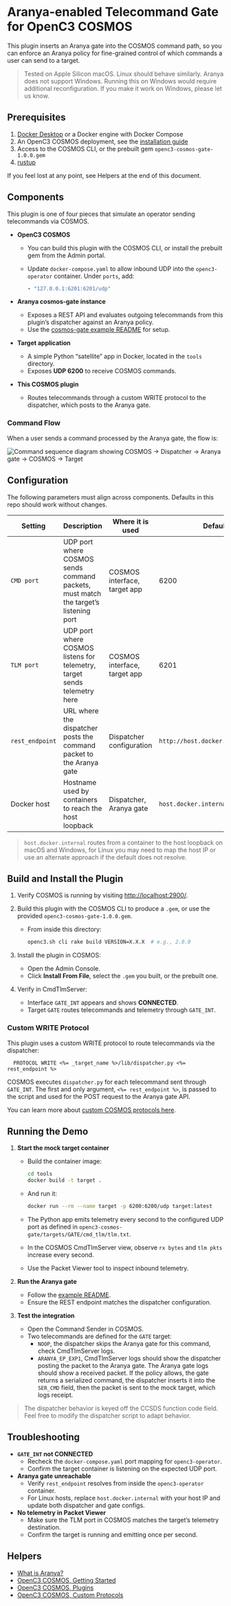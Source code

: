 # Aranya-enabled Telecommand Gate for OpenC3 COSMOS

This plugin inserts an Aranya gate into the COSMOS command path, so you can enforce an Aranya policy for fine-grained control of which commands a user can send to a target.

> Tested on Apple Silicon macOS. Linux should behave similarly. Aranya does not support Windows. Running this on Windows would require additional reconfiguration. If you make it work on Windows, please let us know.

## Prerequisites

1. [Docker Desktop](https://docs.docker.com/get-started/get-docker/) or a Docker engine with Docker Compose
2. An OpenC3 COSMOS deployment, see the [installation guide](https://docs.openc3.com/docs/getting-started/installation)
3. Access to the COSMOS CLI, or the prebuilt gem `openc3-cosmos-gate-1.0.0.gem`
4. [rustup](https://rustup.rs/)

If you feel lost at any point, see Helpers at the end of this document.

## Components

This plugin is one of four pieces that simulate an operator sending telecommands via COSMOS.

- **OpenC3 COSMOS**
  - You can build this plugin with the COSMOS CLI, or install the prebuilt gem from the Admin portal.
  - Update `docker-compose.yaml` to allow inbound UDP into the `openc3-operator` container. Under `ports`, add:

    ```yaml
    - "127.0.0.1:6201:6201/udp"
    ```

- **Aranya cosmos-gate instance**
  - Exposes a REST API and evaluates outgoing telecommands from this plugin’s dispatcher against an Aranya policy.
  - Use the [cosmos-gate example README](https://github.com/matcala/aranya/tree/main/examples/rust/cosmos-gate) for setup.

- **Target application**
  - A simple Python “satellite” app in Docker, located in the `tools` directory.
  - Exposes **UDP 6200** to receive COSMOS commands.

- **This COSMOS plugin**
  - Routes telecommands through a custom WRITE protocol to the dispatcher, which posts to the Aranya gate.

### Command Flow

When a user sends a command processed by the Aranya gate, the flow is:

![Command sequence diagram showing COSMOS → Dispatcher → Aranya gate → COSMOS → Target](cmd_sequence_diagram.png)

## Configuration

The following parameters must align across components. Defaults in this repo should work without changes.

| Setting         | Description                                                                                           | Where it is used                 | Default                      |
|-----------------|-------------------------------------------------------------------------------------------------------|----------------------------------|------------------------------|
| `CMD port`      | UDP port where COSMOS sends command packets, must match the target’s listening port                   | COSMOS interface, target app     | 6200                         |
| `TLM port`      | UDP port where COSMOS listens for telemetry, target sends telemetry here                              | COSMOS interface, target app     | 6201                         |
| `rest_endpoint` | URL where the dispatcher posts the command packet to the Aranya gate                                  | Dispatcher configuration         | `http://host.docker.internal:8080` |
| Docker host     | Hostname used by containers to reach the host loopback                                                | Dispatcher, Aranya gate          | `host.docker.internal`       |

> `host.docker.internal` routes from a container to the host loopback on macOS and Windows, for Linux you may need to map the host IP or use an alternate approach if the default does not resolve.

## Build and Install the Plugin

1. Verify COSMOS is running by visiting [http://localhost:2900/](http://localhost:2900/).
2. Build this plugin with the COSMOS CLI to produce a `.gem`, or use the provided `openc3-cosmos-gate-1.0.0.gem`.

    - From inside this directory:

      ```bash
      openc3.sh cli rake build VERSION=X.X.X  # e.g., 2.0.0
      ```
3. Install the plugin in COSMOS:
   - Open the Admin Console.
   - Click **Install From File**, select the `.gem` you built, or the prebuilt one.
4. Verify in CmdTlmServer:
   - Interface `GATE_INT` appears and shows **CONNECTED**.
   - Target `GATE` routes telecommands and telemetry through `GATE_INT`.

### Custom WRITE Protocol

This plugin uses a custom WRITE protocol to route telecommands via the dispatcher:
```
  PROTOCOL WRITE <%= _target_name %>/lib/dispatcher.py <%= rest_endpoint %>
```

COSMOS executes `dispatcher.py` for each telecommand sent through `GATE_INT`. The first and only argument, `<%= rest_endpoint %>`, is passed to the script and used for the POST request to the Aranya gate API.

You can learn more about [custom COSMOS protocols here](https://docs.openc3.com/docs/configuration/protocols#custom-protocols).

## Running the Demo

1. **Start the mock target container**

    - Build the container image:

      ```bash
      cd tools
      docker build -t target .
      ```
    - And run it:

      ```bash
      docker run --rm --name target -p 6200:6200/udp target:latest
      ```
   - The Python app emits telemetry every second to the configured UDP port as defined in `openc3-cosmos-gate/targets/GATE/cmd_tlm/tlm.txt`.
   - In the COSMOS CmdTlmServer view, observe `rx bytes` and `tlm pkts` increase every second.
   - Use the Packet Viewer tool to inspect inbound telemetry.

2. **Run the Aranya gate**
   - Follow the [example README](https://github.com/matcala/aranya/tree/main/examples/rust/cosmos-gate).
   - Ensure the REST endpoint matches the dispatcher configuration.

3. **Test the integration**
   - Open the Command Sender in COSMOS.
   - Two telecommands are defined for the `GATE` target:
     - `NOOP`, the dispatcher skips the Aranya gate for this command, check CmdTlmServer logs.
     - `ARANYA_EP_EXP1`, CmdTlmServer logs should show the dispatcher posting the packet to the Aranya gate. The Aranya gate logs should show a received packet. If the policy allows, the gate returns a serialized command, the dispatcher inserts it into the `SER_CMD` field, then the packet is sent to the mock target, which logs receipt.

> The dispatcher behavior is keyed off the CCSDS function code field. Feel free to modify the dispatcher script to adapt behavior.

## Troubleshooting

- **`GATE_INT` not CONNECTED**
  - Recheck the `docker-compose.yaml` port mapping for `openc3-operator`.
  - Confirm the target container is listening on the expected UDP port.
- **Aranya gate unreachable**
  - Verify `rest_endpoint` resolves from inside the `openc3-operator` container.
  - For Linux hosts, replace `host.docker.internal` with your host IP and update both dispatcher and gate configs.
- **No telemetry in Packet Viewer**
  - Make sure the TLM port in COSMOS matches the target’s telemetry destination.
  - Confirm the target is running and emitting once per second.

## Helpers

- [What is Aranya?](https://aranya-project.github.io/)
- [OpenC3 COSMOS, Getting Started](https://docs.openc3.com/docs/getting-started/installation)
- [OpenC3 COSMOS, Plugins](https://docs.openc3.com/docs/configuration/plugins)
- [OpenC3 COSMOS, Custom Protocols](https://docs.openc3.com/docs/configuration/protocols#custom-protocols)
